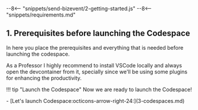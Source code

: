 --8<-- "snippets/send-bizevent/2-getting-started.js"
--8<-- "snippets/requirements.md"

## 1. Prerequisites before launching the Codespace
In here you place the prerequisites and everything that is needed before launching the codespace.

As a Professor I highly recommend to install VSCode locally and always open the devcontainer from it, specially since we'll be using some plugins for enhancing the productivity. 


!!! tip "Launch the Codespace"
    Now we are ready to launch the Codespace!


<div class="grid cards" markdown>
- [Let's launch Codespace:octicons-arrow-right-24:](3-codespaces.md)
</div>
